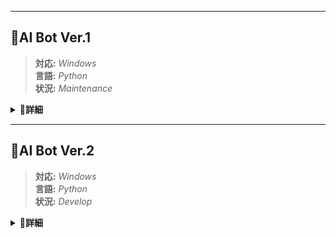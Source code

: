 -------
## 🤖AI Bot Ver.1
>**対応:** *Windows*<br>
>**言語:** *Python*<br>
>**状況:** *Maintenance*<br>
<details>
<summary>📒<strong>詳細</strong></summary>
<img align="right" height="256" src="https://github.com/WhiteSlope1000/white-slope-portfolio/blob/main/project_settings/ai_bot_v1.gif"/>
<br>

>Qt フレームワークを使用した簡易AIチャットソフト。<br>
>青空文庫からダウンロードしたHTMLファイルをもとに、Nグラム解析や形態素解析を使って単語を作成し、マルコフ連鎖を使って文章を作成し出力します。
<br>

#### 💻動作要件💻
>- Qt がインストールされていること。( Qt：https://www.qt.io/download )
>- `ai_talkbot_version01`フォルダの`requirements.txt`に記述されている python モジュール群がインストールされていること。
>- pip で python モジュール群を一括インストールする場合は、ターミナル上で`requirements.txt`のある`ai_talkbot_version01`へ移動し、下記コマンドを実行してください。

```
pip install -r requirements.txt
``` 

<br>

#### ✨起動方法✨
>`ai_talkbot_version01`フォルダにある`start_application.py`をpythonで実行してください。
```
python start_application.py
``` 

<br>

#### :octocat:各クラスの関係とフローチャート:octocat:
|クラスの関係|フローチャート|
|---|---|
|<img height="256" src="https://raw.githubusercontent.com/WhiteSlope1000/white-slope-portfolio/main/project_settings/ai_bot_v1_class.png"/> | <img height="256" src="https://raw.githubusercontent.com/WhiteSlope1000/white-slope-portfolio/main/project_settings/ai_bot_v1_flowchart.png"/>|

<br>

 #### 🌱使用素材🌱
>【背景画像】<br>
>・「梅に鶯」様：http://umeugu.com/64/#toc5<br>
> <br>
>【SE】<br>
>・「効果音ラボ」様：https://soundeffect-lab.info/sound/button/<br>
<br>

</details>

-----
## 🤖AI Bot Ver.2
>**対応:** *Windows*<br>
>**言語:** *Python*<br>
>**状況:** *Develop*<br>
<details>
<summary>📒<strong>詳細</strong></summary>
<br>

>Qt フレームワークを使用した簡易AIチャットソフト。<br>
>Ver.1 を元にし、さらに発展した自然言語処理の手法や、ニューラルネットワークなどの機械学習アルゴリズムを用いた文章作成を目指しています。<br>

<br>
</details>
